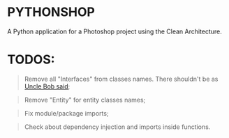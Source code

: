 # PYTHONSHOP
A Python application for a Photoshop project using the Clean Architecture.


# TODOS:
> Remove all "Interfaces" from classes names. There shouldn't be as [Uncle Bob said](https://stackoverflow.com/questions/5816951/prefixing-interfaces-with-i/5817904#5817904);

> Remove "Entity" for entity classes names;

> Fix module/package imports;

> Check about dependency injection and imports inside functions.
